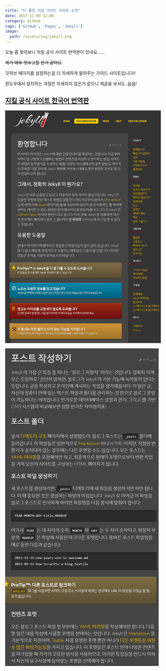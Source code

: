 ```yaml
---
title: "더 좋은 지킬 가이드 사이트 소개"
date: 2017-11-09 12:00
category: GitHub
tags: ['GitHub', 'Pages', 'Jekyll']
image:
  path: /assets/img/jekyll.png
---
```


오늘 좀 찾아보니 지킬 공식 사이트 번역본이 있네요......

~~제가 매우 헛수고를 한거 같아요~~

깃허브 페이지를 설정하는걸 더 자세하게 알려주는 가이드 사이트입니다!!

윈도우에서 설치하는 과정은 자세하지 않은거 같으니 제글을 보셔도..읍읍!

## [지킬 공식 사이트 한국어 번역판](http://jekyllrb-ko.github.io/docs/home/)

![홈 화면](/assets/img/2017-11-09-good-jekyll-guide/home.png)

![포스트 작성 가이드](/assets/img/2017-11-09-good-jekyll-guide/post.png)

